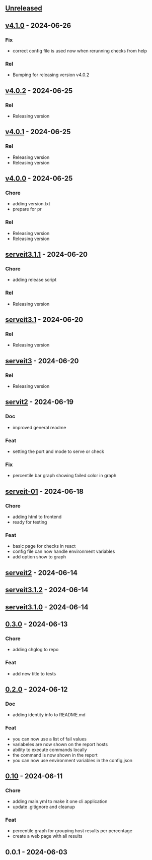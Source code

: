 <a name="unreleased"></a>
## [Unreleased]


<a name="v4.1.0"></a>
## [v4.1.0] - 2024-06-26
### Fix
- correct config file is used now when rerunning checks from help

### Rel
- Bumping for releasing version v4.0.2


<a name="v4.0.2"></a>
## [v4.0.2] - 2024-06-25
### Rel
- Releasing version


<a name="v4.0.1"></a>
## [v4.0.1] - 2024-06-25
### Rel
- Releasing version
- Releasing version


<a name="v4.0.0"></a>
## [v4.0.0] - 2024-06-25
### Chore
- adding version.txt
- prepare for pr

### Rel
- Releasing version
- Releasing version


<a name="serveit3.1.1"></a>
## [serveit3.1.1] - 2024-06-20
### Chore
- adding release script

### Rel
- Releasing version


<a name="serveit3.1"></a>
## [serveit3.1] - 2024-06-20
### Rel
- Releasing version


<a name="serveit3"></a>
## [serveit3] - 2024-06-20
### Rel
- Releasing version


<a name="servit2"></a>
## [servit2] - 2024-06-19
### Doc
- improved general readme

### Feat
- setting the port and mode to serve or check

### Fix
- percentile bar graph showing failed color in graph


<a name="serveit-01"></a>
## [serveit-01] - 2024-06-18
### Chore
- adding html to frontend
- ready for testing

### Feat
- basic page for checks in react
- config file can now handle environment variables
- add option show to graph


<a name="serveit2"></a>
## [serveit2] - 2024-06-14

<a name="serveit3.1.2"></a>
## [serveit3.1.2] - 2024-06-14

<a name="serveit3.1.0"></a>
## [serveit3.1.0] - 2024-06-14

<a name="0.3.0"></a>
## [0.3.0] - 2024-06-13
### Chore
- adding chglog to repo

### Feat
- add new title to tests


<a name="0.2.0"></a>
## [0.2.0] - 2024-06-12
### Doc
- adding identity info to README.md

### Feat
- you can now use a list of fail values
- variabeles are now shown on the report hosts
- ability to execute commands locally
- the command is now shown in the report
- you can now use environment variables in the config.json


<a name="0.10"></a>
## [0.10] - 2024-06-11
### Chore
- adding main.yml to make it one cli application
- update .gitignore and cleanup

### Feat
- percentile graph for grouping host results per percentage
- create a web page with all results


<a name="0.0.1"></a>
## 0.0.1 - 2024-06-03

[Unreleased]: https://git.ams8.nl/slubbers/GoCheckyCheck/compare/v4.1.0...HEAD
[v4.1.0]: https://git.ams8.nl/slubbers/GoCheckyCheck/compare/v4.0.2...v4.1.0
[v4.0.2]: https://git.ams8.nl/slubbers/GoCheckyCheck/compare/v4.0.1...v4.0.2
[v4.0.1]: https://git.ams8.nl/slubbers/GoCheckyCheck/compare/v4.0.0...v4.0.1
[v4.0.0]: https://git.ams8.nl/slubbers/GoCheckyCheck/compare/serveit3.1.1...v4.0.0
[serveit3.1.1]: https://git.ams8.nl/slubbers/GoCheckyCheck/compare/serveit3.1...serveit3.1.1
[serveit3.1]: https://git.ams8.nl/slubbers/GoCheckyCheck/compare/serveit3...serveit3.1
[serveit3]: https://git.ams8.nl/slubbers/GoCheckyCheck/compare/servit2...serveit3
[servit2]: https://git.ams8.nl/slubbers/GoCheckyCheck/compare/serveit-01...servit2
[serveit-01]: https://git.ams8.nl/slubbers/GoCheckyCheck/compare/serveit2...serveit-01
[serveit2]: https://git.ams8.nl/slubbers/GoCheckyCheck/compare/serveit3.1.2...serveit2
[serveit3.1.2]: https://git.ams8.nl/slubbers/GoCheckyCheck/compare/serveit3.1.0...serveit3.1.2
[serveit3.1.0]: https://git.ams8.nl/slubbers/GoCheckyCheck/compare/0.3.0...serveit3.1.0
[0.3.0]: https://git.ams8.nl/slubbers/GoCheckyCheck/compare/0.2.0...0.3.0
[0.2.0]: https://git.ams8.nl/slubbers/GoCheckyCheck/compare/0.10...0.2.0
[0.10]: https://git.ams8.nl/slubbers/GoCheckyCheck/compare/0.0.1...0.10
